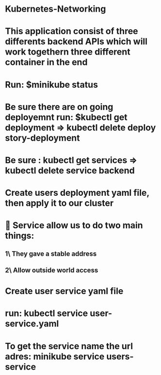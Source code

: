 # Kubernetes-Networking

# This application consist of three differents backend APIs which will work togethern three different container in the end

# Run: $minikube status

# Be sure there are on going deployemnt run: $kubectl get deployment => kubectl delete deploy story-deployment

# Be sure : kubectl get services => kubectl delete service backend

# Create users deployment yaml file, then apply it to our cluster

# 🍎 Service allow us to do two main things:

## 1\ They gave a stable address

## 2\ Allow outside world access

# Create user service yaml file

# run: kubectl service user-service.yaml

# To get the service name the url adres: minikube service users-service
